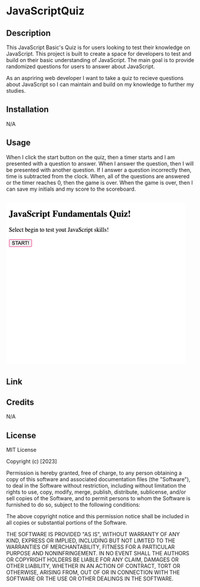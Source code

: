 # JavaScriptQuiz

## Description

This JavaScript Basic's Quiz is for users looking to test their knowledge on JavaScript. This project is built to create a space for developers to test and build on their basic understanding of JavaScript. The main goal is to provide randomized questions for users to answer about JavaScript. 

As an aspriring web developer I want to take a quiz to recieve questions about JavaScript so I can maintain and build on my knowledge to further my studies.

## Installation 
N/A

## Usage
When I click the start button on the quiz, then a timer starts and I am presented with a question to answer. When I answer the question, then I will be presented with another question. If I answer a question incorrectly then, time is subtracted from the clock. When, all of the questions are answered or the timer reaches 0, then the game is over. When the game is over, then I can save my initials and my score to the scoreboard. 


## ![JavaScript Fundamentals Quiz](./assets/images/quizpicture.png)

## Link 



## Credits 
N/A 

## License

MIT License

Copyright (c) [2023]

Permission is hereby granted, free of charge, to any person obtaining a copy
of this software and associated documentation files (the "Software"), to deal
in the Software without restriction, including without limitation the rights
to use, copy, modify, merge, publish, distribute, sublicense, and/or sell
copies of the Software, and to permit persons to whom the Software is
furnished to do so, subject to the following conditions:

The above copyright notice and this permission notice shall be included in all
copies or substantial portions of the Software.

THE SOFTWARE IS PROVIDED "AS IS", WITHOUT WARRANTY OF ANY KIND, EXPRESS OR
IMPLIED, INCLUDING BUT NOT LIMITED TO THE WARRANTIES OF MERCHANTABILITY,
FITNESS FOR A PARTICULAR PURPOSE AND NONINFRINGEMENT. IN NO EVENT SHALL THE
AUTHORS OR COPYRIGHT HOLDERS BE LIABLE FOR ANY CLAIM, DAMAGES OR OTHER
LIABILITY, WHETHER IN AN ACTION OF CONTRACT, TORT OR OTHERWISE, ARISING FROM,
OUT OF OR IN CONNECTION WITH THE SOFTWARE OR THE USE OR OTHER DEALINGS IN THE
SOFTWARE.